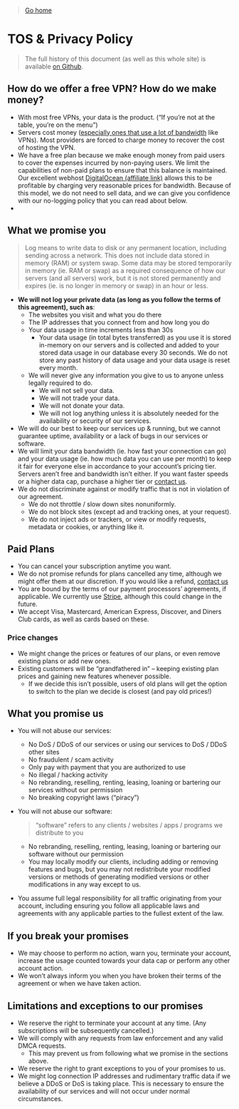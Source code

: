 <blockquote>
<p><a href="/">Go home</a></p>
</blockquote>
<h1 id="tos--privacy-policy">TOS &amp; Privacy Policy</h1>
<blockquote>
<p>The full history of this document (as well as this whole site) is available <a href="https://github.com/realprogrammer5000/SlipstreamVPN">on Github</a>.</p>
</blockquote>
<h2 id="how-do-we-offer-a-free-vpn-how-do-we-make-money">How do we offer a free VPN? How do we make money?</h2>
<ul>
<li>With most free VPNs, your data is the product. (“If you’re not at the table, you’re on the menu”)</li>
<li>Servers cost money (<a href="https://www.reddit.com/r/webdev/comments/89ff8l/why_is_aws_so_outrageously_expensive/">especially ones that use a lot of bandwidth</a> like VPNs). Most providers are forced to charge money to recover the cost of hosting the VPN.</li>
<li>We have a free plan because we make enough money from paid users to cover the expenses incurred by non-paying users. We limit the capabilities of non-paid plans to ensure that this balance is maintained. Our excellent webhost <a href="https://m.do.co/c/53c97f26445b">DigitalOcean (affiliate link)</a> allows this to be profitable by charging very reasonable prices for bandwidth. Because of this model, we do not need to sell data, and we can give you confidence with our no-logging policy that you can read about below.</li>
<li></li>
</ul>
<h2 id="what-we-promise-you">What we promise you</h2>
<blockquote>
<p>Log means to write data to disk or any permanent location, including sending across a network. This does not include data stored in memory (RAM) or system swap. Some data may be stored temporarily in memory (ie. RAM or swap) as a required consequence of how our servers (and all servers) work, but it is not stored permanently and expires (ie. is no longer in memory or swap) in an hour or less.</p>
</blockquote>
<ul>
<li><strong>We will not log your private data (as long as you follow the terms of this agreement), such as</strong>:
<ul>
<li>The websites you visit and what you do there</li>
<li>The IP addresses that you connect from and how long you do</li>
<li>Your data usage in time increments less than 30s
<ul>
<li>Your data usage (in total bytes transferred) as you use it is stored in-memory on our servers and is collected and added to your stored data usage in our database every 30 seconds. We do not store any past history of data usage and your data usage is reset every month.</li>
</ul>
</li>
<li>We will never give any information you give to us to anyone unless legally required to do.
<ul>
<li>We will not sell your data.</li>
<li>We will not trade your data.</li>
<li>We will not donate your data.</li>
<li>We will not log anything unless it is absolutely needed for the availability or security of our services.</li>
</ul>
</li>
</ul>
</li>
<li>We will do our best to keep our services up &amp; running, but we cannot guarantee uptime, availability or a lack of bugs in our services or software.</li>
<li>We will limit your data bandwidth (ie. how fast your connection can go) and your data usage (ie. how much data you can use per month) to keep it fair for everyone else in accordance to your account’s pricing tier. Servers aren’t free and bandwidth isn’t either. If you want faster speeds or a higher data cap, purchase a higher tier or <a href="contact-us">contact us</a>.</li>
<li>We do not discriminate against or modify traffic that is not in violation of our agreement.
<ul>
<li>We do not throttle / slow down sites nonuniformly.</li>
<li>We do not block sites (except ad and tracking ones, at your request).</li>
<li>We do not inject ads or trackers, or view or modify requests, metadata or cookies, or anything like it.</li>
</ul>
</li>
</ul>
<h2 id="paid-plans">Paid Plans</h2>
<ul>
<li>You can cancel your subscription anytime you want.</li>
<li>We do not promise refunds for plans cancelled any time, although we might offer them at our discretion. If you would like a refund, <a href="contact-us">contact us</a></li>
<li>You are bound by the terms of our payment processors’ agreements, if applicable. We currently use <a href="https://stripe.com">Stripe</a>, although this could change in the future.</li>
<li>We accept Visa, Mastercard, American Express, Discover, and Diners Club cards, as well as cards based on these.</li>
</ul>
<h3 id="price-changes">Price changes</h3>
<ul>
<li>We might change the prices or features of our plans, or even remove existing plans or add new ones.</li>
<li>Existing customers will be “grandfathered in” – keeping existing plan prices and gaining new features whenever possible.
<ul>
<li>If we decide this isn’t possible, users of old plans will get the option to switch to the plan we decide is closest (and pay old prices!)</li>
</ul>
</li>
</ul>
<h2 id="what-you-promise-us">What you promise us</h2>
<ul>
<li>
<p>You will not abuse our services:</p>
<ul>
<li>No DoS / DDoS of our services or using our services to DoS / DDoS other sites</li>
<li>No fraudulent / scam activity</li>
<li>Only pay with payment that you are authorized to use</li>
<li>No illegal / hacking activity</li>
<li>No rebranding, reselling, renting, leasing, loaning or bartering our services without our permission</li>
<li>No breaking copyright laws (“piracy”)</li>
</ul>
</li>
<li>
<p>You will not abuse our software:</p>
<blockquote>
<p>“software” refers to any clients / websites / apps / programs we distribute to you</p>
</blockquote>
<ul>
<li>No rebranding, reselling, renting, leasing, loaning or bartering our software without our permission</li>
<li>You may locally modify our clients, including adding or removing features and bugs, but you may not redistribute your modified versions or methods of generating modified versions or other modifications in any way except to us.</li>
</ul>
</li>
<li>
<p>You assume full legal responsibility for all traffic originating from your account, including ensuring you follow all applicable laws and agreements with any applicable parties to the fullest extent of the law.</p>
</li>
</ul>
<h2 id="if-you-break-your-promises">If you break your promises</h2>
<ul>
<li>We may choose to perform no action, warn you, terminate your account, increase the usage counted towards your data cap or perform any other account action.</li>
<li>We won’t always inform you when you have broken their terms of the agreement or when we have taken action.</li>
</ul>
<h2 id="limitations-and-exceptions-to-our-promises">Limitations and exceptions to our promises</h2>
<ul>
<li>We reserve the right to terminate your account at any time. (Any subscriptions will be subsequently cancelled.)</li>
<li>We will comply with any requests from law enforcement and any valid DMCA requests.
<ul>
<li>This may prevent us from following what we promise in the sections above.</li>
</ul>
</li>
<li>We reserve the right to grant exceptions to you of your promises to us.</li>
<li>We might log connection IP addresses and rudimentary traffic data if we believe a DDoS or DoS is taking place. This is necessary to ensure the availability of our services and will not occur under normal circumstances.</li>
</ul>

